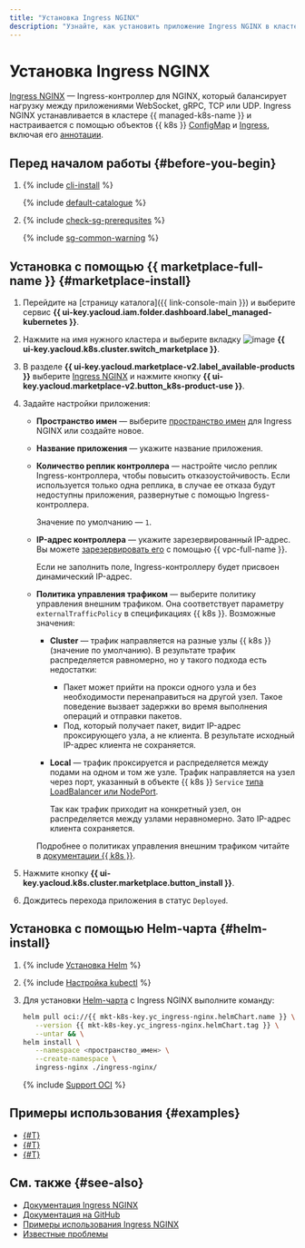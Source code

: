 ```yaml
---
title: "Установка Ingress NGINX"
description: "Узнайте, как установить приложение Ingress NGINX в кластере {{ managed-k8s-name }}."
---
```


# Установка Ingress NGINX


[Ingress NGINX](https://docs.nginx.com/nginx-ingress-controller/overview/about/) — Ingress-контроллер для NGINX, который балансирует нагрузку между приложениями WebSocket, gRPC, TCP или UDP. Ingress NGINX устанавливается в кластере {{ managed-k8s-name }} и настраивается с помощью объектов {{ k8s }} [ConfigMap](https://docs.nginx.com/nginx-ingress-controller/configuration/global-configuration/configmap-resource/) и [Ingress](https://kubernetes.io/docs/concepts/services-networking/ingress/), включая его [аннотации](https://docs.nginx.com/nginx-ingress-controller/configuration/ingress-resources/advanced-configuration-with-annotations/).

## Перед началом работы {#before-you-begin}

1. {% include [cli-install](../../../_includes/cli-install.md) %}

   {% include [default-catalogue](../../../_includes/default-catalogue.md) %}

1. {% include [check-sg-prerequsites](../../../_includes/managed-kubernetes/security-groups/check-sg-prerequsites-lvl3.md) %}

   {% include [sg-common-warning](../../../_includes/managed-kubernetes/security-groups/sg-common-warning.md) %}

## Установка с помощью {{ marketplace-full-name }} {#marketplace-install}

1. Перейдите на [страницу каталога]({{ link-console-main }}) и выберите сервис **{{ ui-key.yacloud.iam.folder.dashboard.label_managed-kubernetes }}**.
1. Нажмите на имя нужного кластера и выберите вкладку ![image](../../../_assets/console-icons/shopping-cart.svg) **{{ ui-key.yacloud.k8s.cluster.switch_marketplace }}**.
1. В разделе **{{ ui-key.yacloud.marketplace-v2.label_available-products }}** выберите [Ingress NGINX](/marketplace/products/yc/ingress-nginx) и нажмите кнопку **{{ ui-key.yacloud.marketplace-v2.button_k8s-product-use }}**.
1. Задайте настройки приложения:

   * **Пространство имен** — выберите [пространство имен](../../concepts/index.md#namespace) для Ingress NGINX или создайте новое.
   * **Название приложения** — укажите название приложения.
   * **Количество реплик контроллера** — настройте число реплик Ingress-контроллера, чтобы повысить отказоустойчивость. Если используется только одна реплика, в случае ее отказа будут недоступны приложения, развернутые с помощью Ingress-контроллера.

      Значение по умолчанию — `1`.

   * **IP-адрес контроллера** — укажите зарезервированный IP-адрес. Вы можете [зарезервировать его](../../../vpc/operations/get-static-ip) с помощью {{ vpc-full-name }}.

      Если не заполнить поле, Ingress-контроллеру будет присвоен динамический IP-адрес.

   * **Политика управления трафиком** — выберите политику управления внешним трафиком. Она соответствует параметру `externalTrafficPolicy` в спецификациях {{ k8s }}. Возможные значения:

      * **Cluster** — трафик направляется на разные узлы {{ k8s }} (значение по умолчанию). В результате трафик распределяется равномерно, но у такого подхода есть недостатки:

         * Пакет может прийти на прокси одного узла и без необходимости перенаправиться на другой узел. Такое поведение вызвает задержки во время выполнения операций и отправки пакетов.
         * Под, который получает пакет, видит IP-адрес проксирующего узла, а не клиента. В результате исходный IP-адрес клиента не сохраняется.

      * **Local** — трафик проксируется и распределяется между подами на одном и том же узле. Трафик направляется на узел через порт, указанный в объекте {{ k8s }} `Service` [типа LoadBalancer или NodePort](https://kubernetes.io/docs/concepts/services-networking/service/#publishing-services-service-types).

         Так как трафик приходит на конкретный узел, он распределяется между узлами неравномерно. Зато IP-адрес клиента сохраняется.

      Подробнее о политиках управления внешним трафиком читайте в [документации {{ k8s }}](https://kubernetes.io/docs/reference/networking/virtual-ips/#external-traffic-policy).

1. Нажмите кнопку **{{ ui-key.yacloud.k8s.cluster.marketplace.button_install }}**.
1. Дождитесь перехода приложения в статус `Deployed`.

## Установка с помощью Helm-чарта {#helm-install}

1. {% include [Установка Helm](../../../_includes/managed-kubernetes/helm-install.md) %}
1. {% include [Настройка kubectl](../../../_includes/managed-kubernetes/kubectl-install.md) %}
1. Для установки [Helm-чарта](https://helm.sh/docs/topics/charts/) с Ingress NGINX выполните команду:

   ```bash
   helm pull oci://{{ mkt-k8s-key.yc_ingress-nginx.helmChart.name }} \
      --version {{ mkt-k8s-key.yc_ingress-nginx.helmChart.tag }} \
      --untar && \
   helm install \
      --namespace <пространство_имен> \
      --create-namespace \
      ingress-nginx ./ingress-nginx/
   ```

   {% include [Support OCI](../../../_includes/managed-kubernetes/note-helm-experimental-oci.md) %}

## Примеры использования {#examples}

* [{#T}](../create-load-balancer-with-ingress-nginx.md)
* [{#T}](../../tutorials/ingress-cert-manager.md)
* [{#T}](../../tutorials/nginx-ingress-certificate-manager.md)

## См. также {#see-also}

* [Документация Ingress NGINX](https://docs.nginx.com/nginx-ingress-controller/)
* [Документация на GitHub](https://github.com/kubernetes/ingress-nginx)
* [Примеры использования Ingress NGINX](https://github.com/kubernetes/ingress-nginx/tree/main/docs/examples)
* [Известные проблемы](https://github.com/kubernetes/ingress-nginx/issues)

